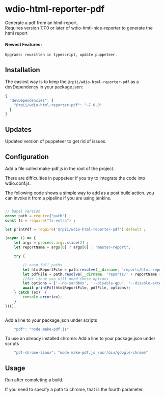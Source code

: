 # wdio-html-reporter-pdf
Generate a pdf from an html-report.  
Requires version 7.7.0 or later of wdio-hmtl-nice-reporter to generate the html report
#### Newest Features:

    Upgrade: rewritten in typescript, update puppeteer.  


## Installation

The easiest way is to keep the `@rpii/wdio-html-reporter-pdf` as a devDependency in your package.json:

```javascript
{
  "devDependencies": {
    "@rpii/wdio-html-reporter-pdf": "~7.0.0"
  }
}
```
## Updates

Updated version of puppeteer to get rid of issues.


## Configuration
Add a file called make-pdf.js in the root of the project.

There are difficulties in puppeteer if you try to integrate the code into wdio.conf.js.

The following code shows a simple way to add as a post build action.  you can invoke it from a pipeline if you are using jenkins.


```javascript / babel

// babel version
const path = require("path") ;
const fs = require("fs-extra") ;

let printPdf = require('@rpii/wdio-html-reporter-pdf').default ;

(async () => {
    let args = process.argv.slice(2) ;
    let reportName = args[0] ? args[0] : "master-report";

    try {

        // need full paths
        let htmlReportFile = path.resolve(__dirname, 'reports/html-reports/' + reportName + '.html');
        let pdfFile = path.resolve(__dirname, 'reports/' + reportName + '.pdf');
        //for linux you will need these options
        let options = ['--no-sandbox', '--disable-gpu', '--disable-extensions'];
        await printPdf(htmlReportFile, pdfFile, options);
    } catch (ex)  {
        console.error(ex);
    }
})();
    
``` 

Add a line to your package.json under scripts
```javascript
    "pdf": "node make-pdf.js"
``` 
To use an already installed chrome:  Add a line to your package.json under scripts

```javascript
    "pdf-chrome-linux": "node make-pdf.js /usr/bin/google-chrome"
``` 

## Usage
Run after completing a build.

If you need to specify a path to chrome, that is the fourth parameter.